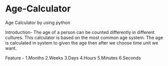 # Age-Calculator


Age Calculator by using python

Introduction-
The age of a person can be counted differently in different cultures. This calculator is based on the most common age system.
The age is calculated in system to given the age then after we choose time unit we want.


Feature -
           1.Months
           2.Weeks
           3.Days
           4.Hours
           5.Minutes
           6.Seconds

